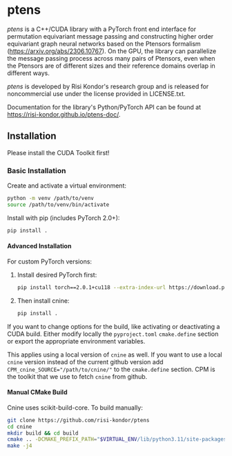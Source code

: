 # ptens

_ptens_ is a C++/CUDA library with a PyTorch front end interface for permutation equivariant message passing and 
constructing higher order equivariant graph neural networks based on the Ptensors formalism (https://arxiv.org/abs/2306.10767). 
On the GPU, the library can parallelize the message passing process across 
many pairs of Ptensors, even when the Ptensors are of different sizes and 
their reference domains overlap in different ways. 

_ptens_ is developed by Risi Kondor's research group and is released for noncommercial use 
under the license provided in LICENSE.txt. 

Documentation for the library's Python/PyTorch API can be found at https://risi-kondor.github.io/ptens-doc/.

## Installation

Please install the CUDA Toolkit first!

### Basic Installation  
Create and activate a virtual environment:  
```bash
python -m venv /path/to/venv
source /path/to/venv/bin/activate
```

Install with pip (includes PyTorch 2.0+):  
```bash
pip install .
```

#### Advanced Installation

For custom PyTorch versions:  
1. Install desired PyTorch first:  
   ```bash
   pip install torch==2.0.1+cu118 --extra-index-url https://download.pytorch.org/whl/cu118
   ```
2. Then install cnine:  
   ```bash
   pip install .
   ```

If you want to change options for the build, like activating or deactivating a CUDA build.
Either modify locally the `pyproject.toml` `cmake.define` section or export the appropriate environment variables.

This applies using a local version of `cnine` as well.
If you want to use a local `cnine` version instead of the current github version add `CPM_cnine_SOURCE="/path/to/cnine/"` to the `cmake.define` section.
CPM is the toolkit that we use to fetch `cnine` from github.

#### Manual CMake Build

Cnine uses scikit-build-core. To build manually:  
```bash
git clone https://github.com/risi-kondor/ptens
cd cnine
mkdir build && cd build
cmake .. -DCMAKE_PREFIX_PATH="$VIRTUAL_ENV/lib/python3.11/site-packages/torch"
make -j4
```

